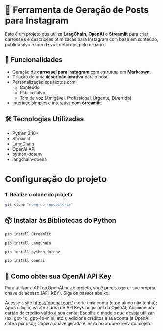 # 🚀 Ferramenta de Geração de Posts para Instagram

Este é um projeto que utiliza **LangChain**, **OpenAI** e **Streamlit** para criar carrosséis e descrições otimizadas para Instagram com base em conteúdo, público-alvo e tom de voz definidos pelo usuário.

## 🧠 Funcionalidades

- Geração de **carrossel para Instagram** com estrutura em **Markdown**.
- Criação de uma **descrição atrativa** para o post.
- Personalização dos textos com:
  - Conteúdo
  - Público-alvo
  - Tom de voz (Amigável, Profissional, Urgente, Divertida)
- Interface simples e interativa com **Streamlit**.

## 🛠️ Tecnologias Utilizadas

- Python 3.10+
- Streamlit
- LangChain
- OpenAI API
- python-dotenv
- langchain-openai


# Configuração do projeto


### 1. Realize o clone do projeto

```bash
git clone "nome do repositório"
```

## 📦 Instalar às Bibliotecas do Python

```bash
pip install Streamlit
```

```bash
pip install LangChain
```

```bash
pip install python-dotenv
```

```bash
pip install openai
```

## 🔑 Como obter sua OpenAI API Key
Para utilizar a API da OpenAI neste projeto, você precisa gerar sua própria chave de acesso (API_KEY). Siga os passos abaixo:

Acesse o site https://openai.com/ e crie uma conta (caso ainda não tenha);
Após o login, vá até a área de API Keys no painel da OpenAI;
Adicione um cartão de crédito válido à sua conta;
Escolha o modelo que deseja utilizar (ex: gpt-4o, gpt-4o-mini, etc.);
Adicione créditos à sua conta (a OpenAI cobra por uso);
Copie a chave gerada e insira no arquivo .env do projeto:


